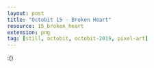 ```yaml
---
layout: post
title: "Octobit 15 · Broken Heart"
resource: 15_broken_heart
extension: png
tag: [still, octobit, octobit-2019, pixel-art]
---
```

:()